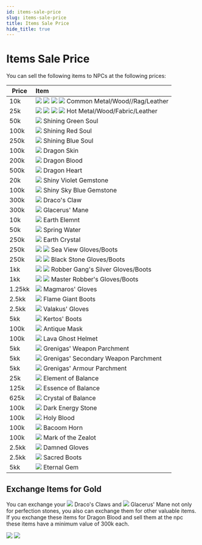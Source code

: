 ```yaml
---
id: items-sale-price
slug: items-sale-price
title: Items Sale Price
hide_title: true
---
```


# Items Sale Price

You can sell the following items to NPCs at the following prices:


| Price  | Item                                                                                                                                                                                                                                                           |
| ------ |:-------------------------------------------------------------------------------------------------------------------------------------------------------------------------------------------------------------------------------------------------------------- |
| 10k    | ![](https://nosapki.nostale.club/images/Ikona/2036.png) ![](https://nosapki.nostale.club/images/Ikona/2040.png) ![](https://nosapki.nostale.club/images/Ikona/2044.png) ![](https://nosapki.nostale.club/images/Ikona/2048.png) Common Metal/Wood//Rag/Leather |
| 25k    | ![](https://nosapki.nostale.club/images/Ikona/2035.png) ![](https://nosapki.nostale.club/images/Ikona/2039.png) ![](https://nosapki.nostale.club/images/Ikona/2043.png) ![](https://nosapki.nostale.club/images/Ikona/2047.png) Hot Metal/Wood/Fabric/Leather     |
| 50k    | ![](https://nosapki.nostale.club/images/Ikona/2283.png) Shining Green Soul                                                                                                                                                                                     |
| 100k   | ![](https://nosapki.nostale.club/images/Ikona/2284.png) Shining Red Soul                                                                                                                                                                                       |
| 250k    | ![](https://nosapki.nostale.club/images/Ikona/2285.png) Shining Blue Soul                                                                                                                                                                                      |
| 100k   | ![](https://nosapki.nostale.club/images/Ikona/2550.png) Dragon Skin                                                                                                                                                                                            |
| 200k   | ![](https://nosapki.nostale.club/images/Ikona/2549.png) Dragon Blood                                                                                                                                                                                           |
| 500k   | ![](https://nosapki.nostale.club/images/Ikona/2548.png) Dragon Heart                                                                                                                                                                                           |
| 20k    | ![](https://nosapki.nostale.club/images/Ikona/2348.png) Shiny Violet Gemstone                                                                                                                                                                                  |
| 100k   | ![](https://nosapki.nostale.club/images/Ikona/2349.png) Shiny Sky Blue Gemstone                                                                                                                                                                                |
| 300k       |   ![](https://nosapki.nostale.club/images/Ikona/2605.png)  Draco's Claw                                                                                                                                                                                                                                                       |
|  300k      | ![](https://nosapki.nostale.club/images/Ikona/2606.png)    Glacerus' Mane                                                                                                                                                                                                                                                           |
| 10k    | ![](https://nosapki.nostale.club/images/Ikona/2446.png) Earth Elemnt                                                                                                                                                                                           |
| 50k    | ![](https://nosapki.nostale.club/images/Ikona/2447.png) Spring Water                                                                                                                                                                                           |
| 250k   | ![](https://nosapki.nostale.club/images/Ikona/2448.png) Earth Crystal                                                                                                                                                                                          |
| 250k   | ![](https://nosapki.nostale.club/images/Ikona/705.png) ![](https://nosapki.nostale.club/images/Ikona/65.png)    Sea View Gloves/Boots                                                                                                                          |
| 250k   | ![](https://nosapki.nostale.club/images/Ikona/703.png) ![](https://nosapki.nostale.club/images/Ikona/721.png)  Black Stone Gloves/Boots                                                                                                                        |
| 1kk    | ![](https://nosapki.nostale.club/images/Ikona/716.png) ![](https://nosapki.nostale.club/images/Ikona/710.png)  Robber Gang's Silver Gloves/Boots                                                                                                               |
| 1kk    | ![](https://nosapki.nostale.club/images/Ikona/707.png) ![](https://nosapki.nostale.club/images/Ikona/722.png)  Master Robber's Gloves/Boots                                                                                                                    |
| 1.25kk | ![](https://nosapki.nostale.club/images/Ikona/2431.png) Magmaros' Gloves                                                                                                                                                                                       |
| 2.5kk  | ![](https://nosapki.nostale.club/images/Ikona/2433.png)  Flame Giant Boots                                                                                                                                                                                    |
| 2.5kk  | ![](https://nosapki.nostale.club/images/Ikona/2432.png)  Valakus' Gloves                                                                                                                                                                                       |
| 5kk    | ![](https://nosapki.nostale.club/images/Ikona/2434.png) Kertos' Boots                                                                                                                                                                                          |
| 100k   | ![](https://nosapki.nostale.club/images/Ikona/2427.png)  Antique Mask                                                                                                                                                                                          |
| 100k   | ![](https://nosapki.nostale.club/images/Ikona/2429.png) Lava Ghost Helmet                                                                                                                                                                                      |
| 5kk    | ![](https://nosapki.nostale.club/images/Ikona/2443.png)  Grenigas' Weapon Parchment                                                                                                                                                                            |
| 5kk    | ![](https://nosapki.nostale.club/images/Ikona/2444.png)  Grenigas' Secondary Weapon Parchment                                                                                                                                                                  |
| 5kk    | ![](https://nosapki.nostale.club/images/Ikona/2445.png)  Grenigas' Armour Parchment                                                                                                                                                                            |
| 25k    | ![](https://nosapki.nostale.club/images/Ikona/2757.png)  Element of Balance                                                                                                                                                                                    |
| 125k   | ![](https://nosapki.nostale.club/images/Ikona/2756.png)  Essence of Balance                                                                                                                                                                                    |
| 625k   | ![](https://nosapki.nostale.club/images/Ikona/2755.png)  Crystal of Balance                                                                                                                                                                                    |
| 100k   | ![](https://nosapki.nostale.club/images/Ikona/2736.png)  Dark Energy Stone                                                                                                                                                                                     |
| 100k   | ![](https://nosapki.nostale.club/images/Ikona/2742.png)  Holy Blood                                                                                                                                                                                            |
| 100k   | ![](https://nosapki.nostale.club/images/Ikona/2738.png)  Bacoom Horn                                                                                                                                                                                           |
| 100k   | ![](https://nosapki.nostale.club/images/Ikona/2734.png)  Mark of the Zealot                                                                                                                                                                                    |
| 2.5kk  | ![](https://nosapki.nostale.club/images/Ikona/413.png) Damned Gloves                                                                                                                                                                                           |
| 2.5kk  | ![](https://nosapki.nostale.club/images/Ikona/415.png)  Sacred Boots                                                                                                                                                                                           |
| 5kk    | ![](https://nosapki.nostale.club/images/Ikona/2851.png)  Eternal Gem                                                                                                                                                                                           |



## Exchange Items for Gold

You can exchange your ![](https://nosapki.nostale.club/images/Ikona/2605.png) Draco's Claws and ![](https://nosapki.nostale.club/images/Ikona/2606.png) Glacerus' Mane not only for perfection stones, you also can exchange them for other valuable items.
If you exchange these items for Dragon Blood and sell them at the npc these items have a minimum value of 300k each.

![](https://i.imgur.com/4k4nt2F.png) ![](https://i.imgur.com/xfBG0FI.png)
